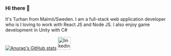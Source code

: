 ### Hi there 👋

It's Turhan from Malmö/Sweden. I am a full-stack web application developer who is I loving to work with React JS and Node JS. I also enjoy game development in Unity with C#
 

[![Anurag's GitHub stats](https://github-readme-stats.vercel.app/api?username=turhanergene)](https://github.com/anuraghazra/github-readme-stats) 
[<img src='https://cdn.jsdelivr.net/npm/simple-icons@3.0.1/icons/linkedin.svg' alt='linkedin' height='40'>](https://www.linkedin.com/in/https://www.linkedin.com/in/turhan-e-b25916113//) 
<!--
**TurhanErgene/TurhanErgene** is a ✨ _special_ ✨ repository because its `README.md` (this file) appears on your GitHub profile.

Here are some ideas to get you started:

- 🔭 I’m currently working on ...
- 🌱 I’m currently learning ...
- 👯 I’m looking to collaborate on ...
- 🤔 I’m looking for help with ...
- 💬 Ask me about ...
- 📫 How to reach me: ...
- 😄 Pronouns: ...
- ⚡ Fun fact: ...
-->
